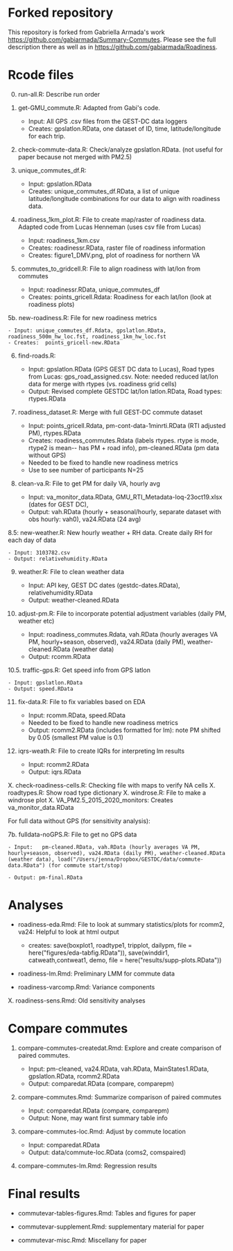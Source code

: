 # Forked repository

This repository is forked from Gabriella Armada's work <https://github.com/gabiarmada/Summary-Commutes>.  Please see the full description there as well as in <https://github.com/gabiarmada/Roadiness>.

# Rcode files

0. run-all.R: Describe run order

1. get-GMU_commute.R: Adapted from Gabi's code.  
    
    - Input: All GPS .csv files from the GEST-DC data loggers
    - Creates: gpslatlon.RData, one dataset of ID, time, latitude/longitude for each trip.

2. check-commute-data.R: Check/analyze gpslatlon.RData. (not useful for paper because not merged with PM2.5)

3. unique_commutes_df.R: 
   
    - Input: gpslatlon.RData
    - Creates: unique_commutes_df.RData, a list of unique latitude/longitude combinations for our data to align with roadiness data.
    
4. roadiness_1km_plot.R: File to create map/raster of roadiness data.  Adapted code from Lucas Henneman (uses csv file from Lucas)

    - Input: roadiness_1km.csv
    - Creates: roadinessr.RData, raster file of roadiness information
    - Creates: figure1_DMV.png, plot of roadiness for northern VA
    
5. commutes_to_gridcell.R: File to align roadiness with lat/lon from commutes

    - Input: roadinessr.RData, unique_commutes_df
    - Creates: points_gricell.Rdata: Roadiness for each lat/lon (look at roadiness plots)

5b. new-roadiness.R: File for new roadiness metrics

    - Input: unique_commutes_df.Rdata, gpslatlon.RData, roadiness_500m_hw_loc.fst, roadiness_1km_hw_loc.fst
    - Creates:  points_gricell-new.RData

6. find-roads.R: 

    - Input: gpslatlon.RData (GPS GEST DC data to Lucas), Road types from Lucas: gps_road_assigned.csv.  Note: needed reduced lat/lon data for merge with rtypes (vs. roadiness grid cells)
    - Output: Revised complete GESTDC lat/lon latlon.RData, Road types: rtypes.RData
    
7. roadiness_dataset.R: Merge with full GEST-DC commute dataset

    - Input: points_gricell.Rdata, pm-cont-data-1minrti.RData (RTI adjusted PM), rtypes.RData
    - Creates: roadiness_commutes.Rdata (labels rtypes.  rtype is mode, rtype2 is mean-- has PM + road info), pm-cleaned.RData (pm data without GPS)
    - Needed to be fixed to handle new roadiness metrics
    - Use to see number of participants N=25
    
8. clean-va.R: File to get PM for daily VA, hourly avg

    - Input: va_monitor_data.RData, GMU_RTI_Metadata-loq-23oct19.xlsx (dates for GEST DC), 
    - Output: vah.RData (hourly + seasonal/hourly, separate dataset with obs hourly: vah0), va24.RData (24 avg)
    
8.5: new-weather.R: New hourly weather + RH data.  Create daily RH for each day of data 

    - Input: 3103782.csv
    - Output: relativehumidity.RData

9. weather.R: File to clean weather data

    - Input: API key, GEST DC dates (gestdc-dates.RData), relativehumidity.RData
    - Output: weather-cleaned.RData
    

10. adjust-pm.R: File to incorporate potential adjustment variables (daily PM, weather etc)

    - Input: roadiness_commutes.Rdata, vah.RData (hourly averages VA PM, hourly+season, observed), va24.RData (daily PM), weather-cleaned.RData (weather data)
    - Output: rcomm.RData
    
        
10.5. traffic-gps.R: Get speed info from GPS latlon

    - Input: gpslatlon.RData
    - Output: speed.RData
    
    
11. fix-data.R: File to fix variables based on EDA

    - Input: rcomm.RData, speed.RData
    - Needed to be fixed to handle new roadiness metrics
    - Output: rcomm2.RData (includes formatted for lm): note PM shifted by 0.05 (smallest PM value is 0.1)
    
12. iqrs-weath.R: File to create IQRs for interpreting lm results

    - Input: rcomm2.RData
    - Output: iqrs.RData
    
X. check-roadiness-cells.R: Checking file with maps to verify NA cells
X. roadtypes.R: Show road type dictionary
X. windrose.R: File to make a windrose plot
X. VA_PM2.5_2015_2020_monitors: Creates  va_monitor_data.RData

For full data without GPS (for sensitivity analysis):

7b. fulldata-noGPS.R: File to get no GPS data

    - Input:   pm-cleaned.RData, vah.RData (hourly averages VA PM, hourly+season, observed), va24.RData (daily PM), weather-cleaned.RData (weather data), load("/Users/jenna/Dropbox/GESTDC/data/commute-data.RData") (for commute start/stop)

    - Output: pm-final.RData
    
    
# Analyses

- roadiness-eda.Rmd: File to look at summary statistics/plots for rcomm2, va24: Helpful to look at html output

    - creates: save(boxplot1, roadtype1, tripplot, dailypm, file = here("figures/eda-tabfig.RData")), save(winddir1, catweath,contweat1,  demo, file = here("results/supp-plots.RData"))


- roadiness-lm.Rmd: Preliminary LMM for commute data

- roadiness-varcomp.Rmd: Variance components

X. roadiness-sens.Rmd: Old sensitivity analyses 

# Compare commutes

1. compare-commutes-createdat.Rmd: Explore and create comparison of paired commutes.  

     - Input: pm-cleaned, va24.RData, vah.RData, MainStates1.RData, gpslatlon.RData, rcomm2.RData
     - Output: comparedat.RData (compare, comparepm)
     
2. compare-commutes.Rmd: Summarize comparison of paired commutes

     - Input:  comparedat.RData (compare, comparepm)
     - Output: None, may want first summary table info


3. compare-commutes-loc.Rmd: Adjust by commute location

     - Input: comparedat.RData
     - Output: data/commute-loc.RData (coms2, comspaired)
     
4. compare-commutes-lm.Rmd: Regression results
     
     
     
# Final results

- commutevar-tables-figures.Rmd: Tables and figures for paper

- commutevar-supplement.Rmd: supplementary material for paper

- commutevar-misc.Rmd: Miscellany for paper
